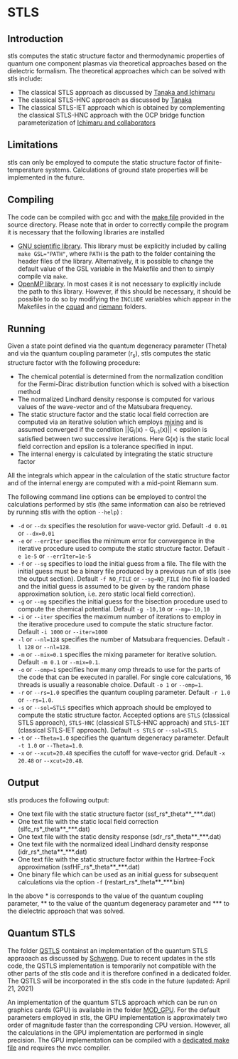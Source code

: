 # STLS

## Introduction

stls computes the static structure factor and thermodynamic properties of quantum one component plasmas via theoretical approaches based on the dielectric formalism. The theoretical approaches which can be solved with stls include:

* The classical STLS approach as discussed by [Tanaka and Ichimaru](https://journals.jps.jp/doi/abs/10.1143/JPSJ.55.2278)
* The classical STLS-HNC approach as discussed by [Tanaka](https://aip.scitation.org/doi/full/10.1063/1.4969071)
* The classical STLS-IET approach which is obtained by complementing the classical STLS-HNC approach with the OCP bridge function parameterization of [Ichimaru and collaborators](https://journals.aps.org/pra/abstract/10.1103/PhysRevA.46.1051)

## Limitations

stls can only be employed to compute the static structure factor of finite-temperature systems. Calculations of ground state properties will be implemented in the future.

## Compiling

The code can be compiled with gcc and with the [make file](Makefile) provided in the source directory. Please note that in order to correctly compile the program it is necessary that the following libraries are installed

* [GNU scientific library](https://www.gnu.org/software/gsl/). This library must be explicitly included by calling `make GSL="PATH"`, where `PATH` is the path to the folder containing the header files of the library. Alternatively, it is possible to change the default value of the GSL variable in the Makefile and then to simply compile via `make`.
* [OpenMP library](https://en.wikipedia.org/wiki/OpenMP). In most cases it is not necessary to explicitly include the path to this library. However, if this should be necessary, it should be possible to do so by modifying the `INCLUDE` variables which appear in the Makefiles in the [cquad](cquad) and [riemann](riemann) folders.

## Running 

Given a state point defined via the quantum degeneracy parameter (Theta) and via the quantum coupling parameter (r<sub>s</sub>), stls computes the static structure factor with the following procedure:

* The chemical potential is determined from the normalization condition for the Fermi-Dirac distribution function which is solved with a bisection method
* The normalized Lindhard density response is computed for various values of the wave-vector and of the Matsubara frequency.
* The static structure factor and the static local field correction are computed via an iterative solution which employs [mixing](https://aip.scitation.org/doi/abs/10.1063/1.1682399]) and is assumed converged if the condition 
||G<sub>i</sub>(x) - G<sub>i-1</sub>(x)|| < epsilon is satisfied between two successive iterations. Here G(x) is the static local field correction and epsilon is a tolerance specified in input.
* The internal energy is calculated by integrating the static structure factor

All the integrals which appear in the calculation of the static structure factor and of the internal energy are computed with a mid-point Riemann sum.

The following command line options can be employed to control the calculations performed by stls (the same information can also be retrieved by running stls with the option `--help`) :

  * `-d` or `--dx` specifies the  resolution for wave-vector grid. Default `-d 0.01` or `--dx=0.01`
  * `-e` or `--errIter` specifies the minimum error for convergence in the iterative procedure used to compute the static structure factor.  Default `-e 1e-5` or `--errIter=1e-5`
  * `-f` or `--sg` specifies to load the initial guess from a file. The file with the initial guess must be a binary file produced by a previous run of stls (see the output section). Default `-f NO_FILE` or `--sg=NO_FILE` (no file is loaded and the initial guess is assumed to be given by the random phase approximation solution, i.e. zero static local field correction).
  * `-g` or `--mg` specifies the initial guess for the bisection procedure used to compute the chemical potential.  Default `-g -10,10` or `--mg=-10,10`
  * `-i` or `--iter`  specifies the maximum number of iterations to employ in the iterative procedure used to compute the static structure factor.  Default `-i 1000` or `--iter=1000`
  * `-l` or `--nl=128`  specifies the number of Matsubara frequencies.  Default `-l 128` or `--nl=128`.
  * `-m` or `--mix=0.1` specifies the mixing parameter for iterative solution.  Default `-m 0.1` or `--mix=0.1`.
  * `-o` or `--omp=1` specifies how many omp threads to use for the parts of the code that can be executed in parallel. For single core calculations, 16 threads is usually a reasonable choice. Default `-o 1` or `--omp=1`.
  * `-r` or `--rs=1.0`    specifies the  quantum coupling parameter. Default `-r 1.0` or `--rs=1.0`.
  * `-s` or `--sol=STLS`   specifies which approach should be employed to compute the static structure factor. Accepted options are `STLS` (classical STLS approach), `STLS-HNC` (classical STLS-HNC approach) and `STLS-IET` (classical STLS-IET approach). Default `-s STLS` or `--sol=STLS`.
  * `-t` or `--Theta=1.0` specifies the  quantum degeneracy parameter. Default `-t 1.0` or `--Theta=1.0`.
  * `-x` or `--xcut=20.48` specifies the cutoff for wave-vector grid. Default `-x 20.48` or `--xcut=20.48`.
 
  ## Output 
  
  stls produces the following output:
  
  * One text file with the static structure factor (ssf_rs\*_theta\*\*\_\*\*\*.dat)
  * One text file with the static local field correction (slfc_rs\*_theta\*\*\_\*\*\*.dat)
  * One text file with the static density response (sdr_rs\*_theta\*\*\_\*\*\*.dat)
  * One text file with the normalized ideal Lindhard density response (idr_rs\*_theta\*\*\_\*\*\*.dat)
  * One text file with the static structure factor within the Hartree-Fock approximation (ssfHF_rs\*_theta\*\*\_\*\*\*.dat)
  * One binary file which can be used as an initial guess for subsequent calculations via the option `-f` (restart_rs\*_theta\*\*\_\*\*\*.bin)

In the above \* is corresponds to the value of the quantum coupling parameter, \*\* to the value of the quantum degeneracy parameter and \*\*\* to the dielectric approach that was solved. 

## Quantum STLS 

The folder [QSTLS](QSTLS) containst an implementation of the quantum STLS appraoach as discussed by [Schweng](https://journals.aps.org/prb/abstract/10.1103/PhysRevB.48.2037). Due to recent updates in the stls code, the QSTLS implementation is temporarily not compatible with the other parts of the stls code and it is therefore confined in a dedicated folder. The QSTLS will be incorporated in the stls code in the future (updated: April 21, 2021)

An implementation of the quantum STLS approach which can be run on graphics cards (GPU) is available in the folder [MOD_GPU](MOD_GPU). For the default parameters employed in stls, the GPU implementation is approximately two order of magnitude faster than the corresponding CPU version. However, all the calculations in the GPU implementation are performed in single precision. The GPU implementation can be compiled with a [dedicated make file](MOD_GPU/Makefile) and requires the nvcc compiler.
